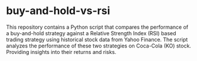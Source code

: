 # buy-and-hold-vs-rsi
This repository contains a Python script that compares the performance of a buy-and-hold strategy against a Relative Strength Index (RSI) based trading strategy using historical stock data from Yahoo Finance. The script analyzes the performance of these two strategies on Coca-Cola (KO) stock. Providing insights into their returns and risks.
